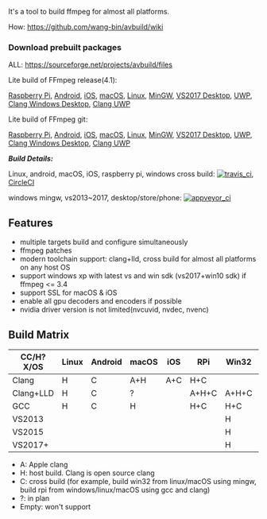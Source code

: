 It's a tool to build ffmpeg for almost all platforms.

How: https://github.com/wang-bin/avbuild/wiki

### Download prebuilt packages

ALL: https://sourceforge.net/projects/avbuild/files

Lite build of FFmpeg release(4.1):

[Raspberry Pi](https://sourceforge.net/projects/avbuild/files/raspberry-pi/ffmpeg-4.1-raspberry-pi-clang-lite.tar.xz/download), [Android](https://sourceforge.net/projects/avbuild/files/android/ffmpeg-4.1-android-clang-lite.tar.xz/download), [iOS](https://sourceforge.net/projects/avbuild/files/iOS/ffmpeg-4.1-iOS-lite.tar.xz/download), [macOS](https://sourceforge.net/projects/avbuild/files/macOS/ffmpeg-4.1-macOS-lite.tar.xz/download), [Linux](https://sourceforge.net/projects/avbuild/files/linux/ffmpeg-4.1-linux-gcc-lite.tar.xz/download),
[MinGW](https://sourceforge.net/projects/avbuild/files/windows-desktop/ffmpeg-4.1-desktop-MINGW-lite.7z/download), [VS2017 Desktop](https://sourceforge.net/projects/avbuild/files/windows-desktop/ffmpeg-4.1-desktop-VS2017-lite.7z/download), [UWP](https://sourceforge.net/projects/avbuild/files/windows-store/ffmpeg-4.1-store-VS2017-lite.7z/download), [Clang Windows Desktop](https://sourceforge.net/projects/avbuild/files/windows-desktop/ffmpeg-4.1-windows-desktop-clang-lite.tar.xz/download), [Clang UWP](https://sourceforge.net/projects/avbuild/files/windows-store/ffmpeg-4.1-windows-store-clang-lite.tar.xz/download)


Lite build of FFmpeg git:

[Raspberry Pi](https://sourceforge.net/projects/avbuild/files/raspberry-pi/ffmpeg-master-raspberry-pi-clang-lite.tar.xz/download), [Android](https://sourceforge.net/projects/avbuild/files/android/ffmpeg-master-android-clang-lite.tar.xz/download), [iOS](https://sourceforge.net/projects/avbuild/files/iOS/ffmpeg-master-iOS-lite.tar.xz/download), [macOS](https://sourceforge.net/projects/avbuild/files/macOS/ffmpeg-master-macOS-lite.tar.xz/download), [Linux](https://sourceforge.net/projects/avbuild/files/linux/ffmpeg-master-linux-gcc-lite.tar.xz/download),
[MinGW](https://sourceforge.net/projects/avbuild/files/windows-desktop/ffmpeg-master-desktop-MINGW-lite.7z/download), [VS2017 Desktop](https://sourceforge.net/projects/avbuild/files/windows-desktop/ffmpeg-master-desktop-VS2017-lite.7z/download), [UWP](https://sourceforge.net/projects/avbuild/files/windows-store/ffmpeg-master-store-VS2017-lite.7z/download), [Clang Windows Desktop](https://sourceforge.net/projects/avbuild/files/windows-desktop/ffmpeg-master-windows-desktop-clang-lite.tar.xz/download), [Clang UWP](https://sourceforge.net/projects/avbuild/files/windows-store/ffmpeg-master-windows-store-clang-lite.tar.xz/download)

***Build Details:***

Linux, android, macOS, iOS, raspberry pi, windows cross build: [![travis_ci](https://travis-ci.org/wang-bin/avbuild.svg?branch=master)](https://travis-ci.org/wang-bin/avbuild), [CircleCI](https://circleci.com/gh/wang-bin/avbuild)

windows mingw, vs2013~2017, desktop/store/phone: [![appveyor_ci](https://ci.appveyor.com/api/projects/status/github/wang-bin/avbuild?branch=master&svg=true)](https://ci.appveyor.com/project/wang-bin/avbuild)

## Features

- multiple targets build and configure simultaneously
- ffmpeg patches
- modern toolchain support: clang+lld, cross build for almost all platforms on any host OS
- support windows xp with latest vs and win sdk (vs2017+win10 sdk) if ffmpeg <= 3.4
- support SSL for macOS & iOS
- enable all gpu decoders and encoders if possible
- nvidia driver version is not limited(nvcuvid, nvdec, nvenc)

## Build Matrix

| CC/H?X/OS |  Linux  |  Android  |  macOS  |   iOS   |    RPi    |  Win32  |  WinStore  | WinPhone |
|-----------|---------|-----------|---------|---------|-----------|---------|------------|----------|
|   Clang   |    H    |     C     |   A+H   |   A+C   |    H+C    |         |            |          |
| Clang+LLD |    H    |     C     |    ?    |         |   A+H+C   |  A+H+C  |   A+H+C    |    A+C   |
|    GCC    |    H    |     C     |    H    |         |    H+C    |   H+C   |      ?     |          |
|  VS2013   |         |           |         |         |           |    H    |      H     |     C    |
|  VS2015   |         |           |         |         |           |    H    |      H     |     C    |
|  VS2017+  |         |           |         |         |           |    H    |      H     |          |


- A: Apple clang
- H: host build. Clang is open source clang
- C: cross build (for example, build win32 from linux/macOS using mingw, build rpi from windows/linux/macOS using gcc and clang)
- ?: in plan
- Empty: won't support
